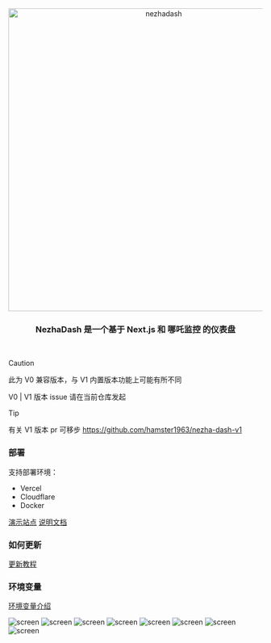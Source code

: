 <div align="center"><img width="600" alt="nezhadash" src="https://github.com/user-attachments/assets/0a5768e1-96f2-4f8a-b77f-01488ed3b237"></div>
<h3 align="center">NezhaDash 是一个基于 Next.js 和 哪吒监控 的仪表盘</h3>
<br>

</div>

> [!CAUTION]
> 此为 V0 兼容版本，与 V1 内置版本功能上可能有所不同
>
> V0 | V1 版本 issue 请在当前仓库发起

> [!TIP]
> 有关 V1 版本 pr 可移步 https://github.com/hamster1963/nezha-dash-v1

### 部署

支持部署环境：

- Vercel
- Cloudflare
- Docker

[演示站点](https://nezha-cf.buycoffee.top)
[说明文档](https://nezhadash-docs.vercel.app)

### 如何更新

[更新教程](https://buycoffee.top/blog/tech/nezha-upgrade)

### 环境变量

[环境变量介绍](https://nezhadash-docs.vercel.app/environment)

![screen](/.github/1.webp)
![screen](/.github/2.webp)
![screen](/.github/3.webp)
![screen](/.github/4.webp)
![screen](/.github/1-dark.webp)
![screen](/.github/2-dark.webp)
![screen](/.github/3-dark.webp)
![screen](/.github/4-dark.webp)
